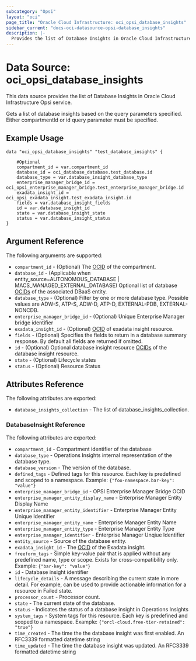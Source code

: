 ```yaml
---
subcategory: "Opsi"
layout: "oci"
page_title: "Oracle Cloud Infrastructure: oci_opsi_database_insights"
sidebar_current: "docs-oci-datasource-opsi-database_insights"
description: |-
  Provides the list of Database Insights in Oracle Cloud Infrastructure Opsi service
---
```


# Data Source: oci_opsi_database_insights
This data source provides the list of Database Insights in Oracle Cloud Infrastructure Opsi service.

Gets a list of database insights based on the query parameters specified. Either compartmentId or id query parameter must be specified.


## Example Usage

```hcl
data "oci_opsi_database_insights" "test_database_insights" {

	#Optional
	compartment_id = var.compartment_id
	database_id = oci_database_database.test_database.id
	database_type = var.database_insight_database_type
	enterprise_manager_bridge_id = oci_opsi_enterprise_manager_bridge.test_enterprise_manager_bridge.id
	exadata_insight_id = oci_opsi_exadata_insight.test_exadata_insight.id
	fields = var.database_insight_fields
	id = var.database_insight_id
	state = var.database_insight_state
	status = var.database_insight_status
}
```

## Argument Reference

The following arguments are supported:

* `compartment_id` - (Optional) The [OCID](https://docs.cloud.oracle.com/iaas/Content/General/Concepts/identifiers.htm) of the compartment.
* `database_id` - (Applicable when entity_source=AUTONOMOUS_DATABASE | MACS_MANAGED_EXTERNAL_DATABASE) Optional list of database [OCIDs](https://docs.cloud.oracle.com/iaas/Content/General/Concepts/identifiers.htm) of the associated DBaaS entity. 
* `database_type` - (Optional) Filter by one or more database type. Possible values are ADW-S, ATP-S, ADW-D, ATP-D, EXTERNAL-PDB, EXTERNAL-NONCDB. 
* `enterprise_manager_bridge_id` - (Optional) Unique Enterprise Manager bridge identifier
* `exadata_insight_id` - (Optional) [OCID](https://docs.cloud.oracle.com/iaas/Content/General/Concepts/identifiers.htm) of exadata insight resource. 
* `fields` - (Optional) Specifies the fields to return in a database summary response. By default all fields are returned if omitted.
* `id` - (Optional) Optional database insight resource [OCIDs](https://docs.cloud.oracle.com/iaas/Content/General/Concepts/identifiers.htm) of the database insight resource.
* `state` - (Optional) Lifecycle states
* `status` - (Optional) Resource Status


## Attributes Reference

The following attributes are exported:

* `database_insights_collection` - The list of database_insights_collection.

### DatabaseInsight Reference

The following attributes are exported:

* `compartment_id` - Compartment identifier of the database
* `database_type` - Operations Insights internal representation of the database type.
* `database_version` - The version of the database.
* `defined_tags` - Defined tags for this resource. Each key is predefined and scoped to a namespace. Example: `{"foo-namespace.bar-key": "value"}` 
* `enterprise_manager_bridge_id` - OPSI Enterprise Manager Bridge OCID
* `enterprise_manager_entity_display_name` - Enterprise Manager Entity Display Name
* `enterprise_manager_entity_identifier` - Enterprise Manager Entity Unique Identifier
* `enterprise_manager_entity_name` - Enterprise Manager Entity Name
* `enterprise_manager_entity_type` - Enterprise Manager Entity Type
* `enterprise_manager_identifier` - Enterprise Manager Unqiue Identifier
* `entity_source` - Source of the database entity.
* `exadata_insight_id` - The [OCID](https://docs.cloud.oracle.com/iaas/Content/General/Concepts/identifiers.htm) of the Exadata insight.
* `freeform_tags` - Simple key-value pair that is applied without any predefined name, type or scope. Exists for cross-compatibility only. Example: `{"bar-key": "value"}` 
* `id` - Database insight identifier
* `lifecycle_details` - A message describing the current state in more detail. For example, can be used to provide actionable information for a resource in Failed state.
* `processor_count` - Processor count.
* `state` - The current state of the database.
* `status` - Indicates the status of a database insight in Operations Insights
* `system_tags` - System tags for this resource. Each key is predefined and scoped to a namespace. Example: `{"orcl-cloud.free-tier-retained": "true"}` 
* `time_created` - The time the the database insight was first enabled. An RFC3339 formatted datetime string
* `time_updated` - The time the database insight was updated. An RFC3339 formatted datetime string

